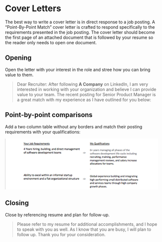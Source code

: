 <!-- TITLE: Cover Letters -->
<!-- SUBTITLE: Information on Cover Letters -->

# Cover Letters
The best way to write a cover letter is in direct response to a job posting.  A “Point-By-Point Match” cover letter is crafted to respond specifically to the requirements presented in the job posting.   The cover letter should become the first page of an attached document that is followed by your resume so the reader only needs to open one document.

## Opening
Open the letter with your interest in the role and stree how you can bring value to them.

> Dear Recruiter:
After following **A Company** on LinkedIn, I am very interested in working with your organization and believe I can provide value to your team.  The recent posting for Senior Product Manager is a great match with my experience as I have outlined for you below:   

## Point-by-point comparisons
Add a two column table without any borders and match their posting requirements with your qualifications:

![Tletter](/uploads/graphics/tletter.png "Tletter")


## Closing
Close by referencing resume and plan for follow-up.
> Please refer to my resume for additional accomplishments, and I hope to speak with you as well.  As I know that you are busy, I will plan to follow up.  Thank you for your consideration.